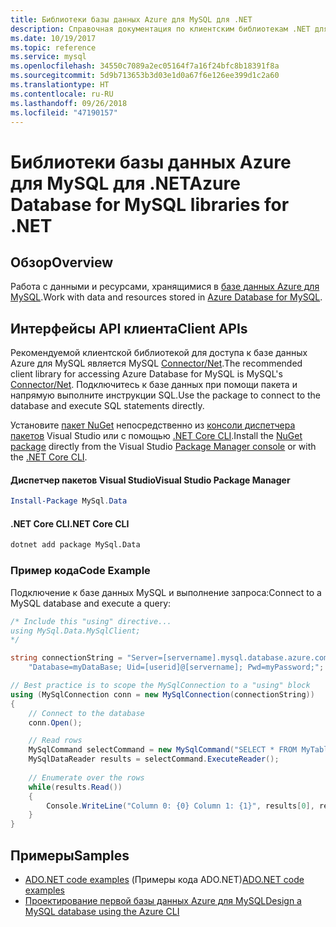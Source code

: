 ```yaml
---
title: Библиотеки базы данных Azure для MySQL для .NET
description: Справочная документация по клиентским библиотекам .NET для базы данных Azure для MySQL
ms.date: 10/19/2017
ms.topic: reference
ms.service: mysql
ms.openlocfilehash: 34550c7089a2ec05164f7a16f24bfc8b18391f8a
ms.sourcegitcommit: 5d9b713653b3d03e1d0a67f6e126ee399d1c2a60
ms.translationtype: HT
ms.contentlocale: ru-RU
ms.lasthandoff: 09/26/2018
ms.locfileid: "47190157"
---
```

# <a name="azure-database-for-mysql-libraries-for-net"></a><span data-ttu-id="6cf17-103">Библиотеки базы данных Azure для MySQL для .NET</span><span class="sxs-lookup"><span data-stu-id="6cf17-103">Azure Database for MySQL libraries for .NET</span></span>

## <a name="overview"></a><span data-ttu-id="6cf17-104">Обзор</span><span class="sxs-lookup"><span data-stu-id="6cf17-104">Overview</span></span>

<span data-ttu-id="6cf17-105">Работа с данными и ресурсами, хранящимися в [базе данных Azure для MySQL](/azure/mysql/overview).</span><span class="sxs-lookup"><span data-stu-id="6cf17-105">Work with data and resources stored in [Azure Database for MySQL](/azure/mysql/overview).</span></span>

## <a name="client-apis"></a><span data-ttu-id="6cf17-106">Интерфейсы API клиента</span><span class="sxs-lookup"><span data-stu-id="6cf17-106">Client APIs</span></span>

<span data-ttu-id="6cf17-107">Рекомендуемой клиентской библиотекой для доступа к базе данных Azure для MySQL является MySQL [Connector/Net](https://dev.mysql.com/doc/connector-net/en).</span><span class="sxs-lookup"><span data-stu-id="6cf17-107">The recommended client library for accessing Azure Database for MySQL is MySQL's [Connector/Net](https://dev.mysql.com/doc/connector-net/en).</span></span> <span data-ttu-id="6cf17-108">Подключитесь к базе данных при помощи пакета и напрямую выполните инструкции SQL.</span><span class="sxs-lookup"><span data-stu-id="6cf17-108">Use the package to connect to the database and execute SQL statements directly.</span></span> 

<span data-ttu-id="6cf17-109">Установите [пакет NuGet](https://www.nuget.org/packages/MySql.Data) непосредственно из [консоли диспетчера пакетов][PackageManager] Visual Studio или с помощью [.NET Core CLI][DotNetCLI].</span><span class="sxs-lookup"><span data-stu-id="6cf17-109">Install the [NuGet package](https://www.nuget.org/packages/MySql.Data) directly from the Visual Studio [Package Manager console][PackageManager] or with the [.NET Core CLI][DotNetCLI].</span></span>

#### <a name="visual-studio-package-manager"></a><span data-ttu-id="6cf17-110">Диспетчер пакетов Visual Studio</span><span class="sxs-lookup"><span data-stu-id="6cf17-110">Visual Studio Package Manager</span></span>

```powershell
Install-Package MySql.Data
```

#### <a name="net-core-cli"></a><span data-ttu-id="6cf17-111">.NET Core CLI</span><span class="sxs-lookup"><span data-stu-id="6cf17-111">.NET Core CLI</span></span>

```bash
dotnet add package MySql.Data
```

### <a name="code-example"></a><span data-ttu-id="6cf17-112">Пример кода</span><span class="sxs-lookup"><span data-stu-id="6cf17-112">Code Example</span></span>

<span data-ttu-id="6cf17-113">Подключение к базе данных MySQL и выполнение запроса:</span><span class="sxs-lookup"><span data-stu-id="6cf17-113">Connect to a MySQL database and execute a query:</span></span>

```csharp
/* Include this "using" directive...
using MySql.Data.MySqlClient;
*/

string connectionString = "Server=[servername].mysql.database.azure.com; " +
    "Database=myDataBase; Uid=[userid]@[servername]; Pwd=myPassword;";

// Best practice is to scope the MySqlConnection to a "using" block
using (MySqlConnection conn = new MySqlConnection(connectionString))
{
    // Connect to the database
    conn.Open();

    // Read rows
    MySqlCommand selectCommand = new MySqlCommand("SELECT * FROM MyTable", conn);
    MySqlDataReader results = selectCommand.ExecuteReader();
    
    // Enumerate over the rows
    while(results.Read())
    {
        Console.WriteLine("Column 0: {0} Column 1: {1}", results[0], results[1]);
    }
}
```

## <a name="samples"></a><span data-ttu-id="6cf17-114">Примеры</span><span class="sxs-lookup"><span data-stu-id="6cf17-114">Samples</span></span>

- <span data-ttu-id="6cf17-115">[ADO.NET code examples](/dotnet/framework/data/adonet/ado-net-code-examples) (Примеры кода ADO.NET)</span><span class="sxs-lookup"><span data-stu-id="6cf17-115">[ADO.NET code examples](/dotnet/framework/data/adonet/ado-net-code-examples)</span></span>
- [<span data-ttu-id="6cf17-116">Проектирование первой базы данных Azure для MySQL</span><span class="sxs-lookup"><span data-stu-id="6cf17-116">Design a MySQL database using the Azure CLI</span></span>](https://docs.microsoft.com/azure/mysql/tutorial-design-database-using-cli) 

[PackageManager]: https://docs.microsoft.com/nuget/tools/package-manager-console
[DotNetCLI]: https://docs.microsoft.com/dotnet/core/tools/dotnet-add-package
